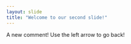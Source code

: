 ```yaml
---
layout: slide
title: "Welcome to our second slide!"
---
```

A new comment!
Use the left arrow to go back!
